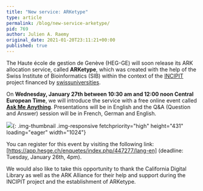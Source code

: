```yaml
---
title: "New service: ARKetype"
type: article
permalink: /blog/new-service-arketype/
pid: 769
author: Julien A. Raemy
original_date: 2021-01-20T23:11:21+00:00
published: true
---
```


The Haute école de gestion de Genève (HEG-GE) will soon release its ARK
allocation service, called **ARKetype**, which was created with the help of
the Swiss Institute of Bioinformatics (SIB) within the context of the
[INCIPIT] project financed by [swissuniversities].

On **Wednesday, January 27th between 10:30 am and 12:00 noon Central European
Time**, we will introduce the service with a free online event called **[Ask
Me Anything]**. Presentations will be in English and the Q&A (Question and
Answer) session will be in French, German and English.

![][1]{: .img-thumbnail .img-responsive fetchpriority="high" height="431" loading="eager" width="1024"}

You can register for this event by visiting the following link:
[https://app.hesge.ch/enquetes/index.php/447277/lang-en] (deadline: Tuesday,
January 26th, 4pm).

We would also like to take this opportunity to thank the California Digital
Library as well as the ARK Alliance for their help and support during the
INCIPIT project and the establishment of ARKetype.

[INCIPIT]: https://www.swissuniversities.ch/en/topics/digitalisation/p-5-scientific-information/projects/incipit
[swissuniversities]: https://www.swissuniversities.ch
[Ask Me Anything]: https://www.arketype.ch/news/
[1]: /assets/images/posts/2021-01-20-new-service-arketype/AskMeAnything-2048x862.png
[https://app.hesge.ch/enquetes/index.php/447277/lang-en]: https://app.hesge.ch/enquetes/index.php/447277/lang-en

